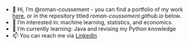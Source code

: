 - 👋 Hi, I’m @roman-coussement - you can find a portfolio of my work [here](https://github.com/roman-coussement/roman-coussement.github.io), or in the repository titled *roman-coussement.github.io* below.
- 👀 I’m interested in: machine learning, statistics, and economics.
- 🌱 I’m currently learning: Java and revising my Python knowledge
- 📫 You can reach me via [LinkedIn](https://www.linkedin.com/in/roman-coussement/)


<!---
roman-coussement/roman-coussement is a ✨ special ✨ repository because its `README.md` (this file) appears on your GitHub profile.
You can click the Preview link to take a look at your changes.
--->
